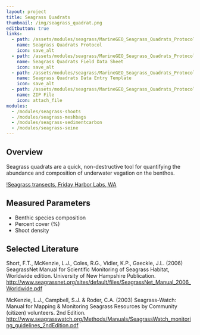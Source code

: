 ```yaml
---
layout: project
title: Seagrass Quadrats
thumbnail: /img/seagrass_quadrat.png
editbutton: true
links:
  - path: /assets/modules/seagrass/MarineGEO_Seagrass_Quadrats_Protocol.pdf
    name: Seagrass Quadrats Protocol
    icon: save_alt
  - path: /assets/modules/seagrass/MarineGEO_Seagrass_Quadrats_Protocol.pdf
    name: Seagrass Quadrats Field Data Sheet
    icon: save_alt
  - path: /assets/modules/seagrass/MarineGEO_Seagrass_Quadrats_Protocol.pdf
    name: Seagrass Quadrats Data Entry Template
    icon: save_alt
  - path: /assets/modules/seagrass/MarineGEO_Seagrass_Quadrats_Protocol.pdf
    name: ZIP File
    icon: attach_file
modules:
  - /modules/seagrass-shoots
  - /modules/seagrass-meshbags
  - /modules/seagrass-sedimentcarbon
  - /modules/seagrass-seine
---
```


## Overview
Seagrass quadrats are a quick, non-destructive tool for quantifying the abundance and composition of underwater vegation on the benthos.

[!Seagrass transects, Friday Harbor Labs, WA]({{site.baseurl}}/img/seagrass_quadrats_header.png) 

## Measured Parameters
  - Benthic species composition
  - Percent cover (%)
  - Shoot density

## Selected Literature
Short,  F.T.,  McKenzie,  L.J.,  Coles,  R.G.,  Vidler,  K.P., Gaeckle,  J.L.  (2006) SeagrassNet   Manual   for   Scientific   Monitoring   of   Seagrass   Habitat,  Worldwide edition. University of New Hampshire Publication. http://www.seagrassnet.org/sites/default/files/SeagrassNet_Manual_2006_Worldwide.pdf

McKenzie, L.J., Campbell, S.J. & Roder, C.A. (2003) Seagrass-Watch: Manual for Mapping & Monitoring Seagrass Resources by Community (citizen) volunteers. 2nd Edition. http://www.seagrasswatch.org/Methods/Manuals/SeagrassWatch_monitoring_guidelines_2ndEdition.pdf


